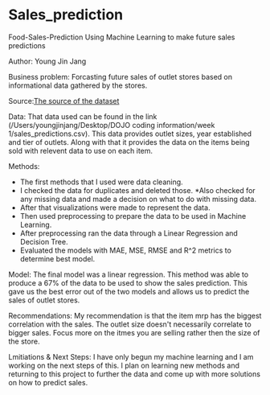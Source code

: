 # Sales_prediction

Food-Sales-Prediction Using Machine Learning to make future sales predictions

Author: Young Jin Jang

Business problem: Forcasting future sales of outlet stores based on informational data gathered by the stores.

Source:[The source of the dataset](https://datahack.analyticsvidhya.com/contest/practice-problem-big-mart-sales-iii/) 

Data: That data used can be found in the link (/Users/youngjinjang/Desktop/DOJO coding information/week 1/sales_predictions.csv). This data provides outlet sizes, year established and tier of outlets. Along with that it provides the data on the items being sold with relevent data to use on each item.

Methods:

- The first methods that I used were data cleaning.
- I checked the data for duplicates and deleted those. *Also checked for any missing data and made a decision on what to do with missing data.
- After that visualizations were made to represent the data.
- Then used preprocessing to prepare the data to be used in Machine Learning.
- After preprocessing ran the data through a Linear Regression and Decision Tree.
- Evaluated the models with MAE, MSE, RMSE and R^2 metrics to determine best model.


Model: The final model was a linear regression. This method was able to produce a 67% of the data to be used to show the sales prediction. This gave us the best error out of the two models and allows us to predict the sales of outlet stores.

Recommendations: My recommendation is that the item mrp has the biggest correlation with the sales. The outlet size doesn't necessarily correlate to bigger sales. Focus more on the itmes you are selling rather then the size of the store.

Lmitiations & Next Steps: I have only begun my machine learning and I am working on the next steps of this. I plan on learning new methods and returning to this project to further the data and come up with more solutions on how to predict sales.
